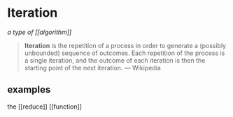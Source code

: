 # Iteration

_a type of [[algorithm]]_

> **Iteration** is the repetition of a process in order to generate a (possibly unbounded) sequence of outcomes. Each repetition of the process is a single iteration, and the outcome of each iteration is then the starting point of the next iteration. &mdash; Wikipedia

## examples

the [[reduce]] [[function]]
